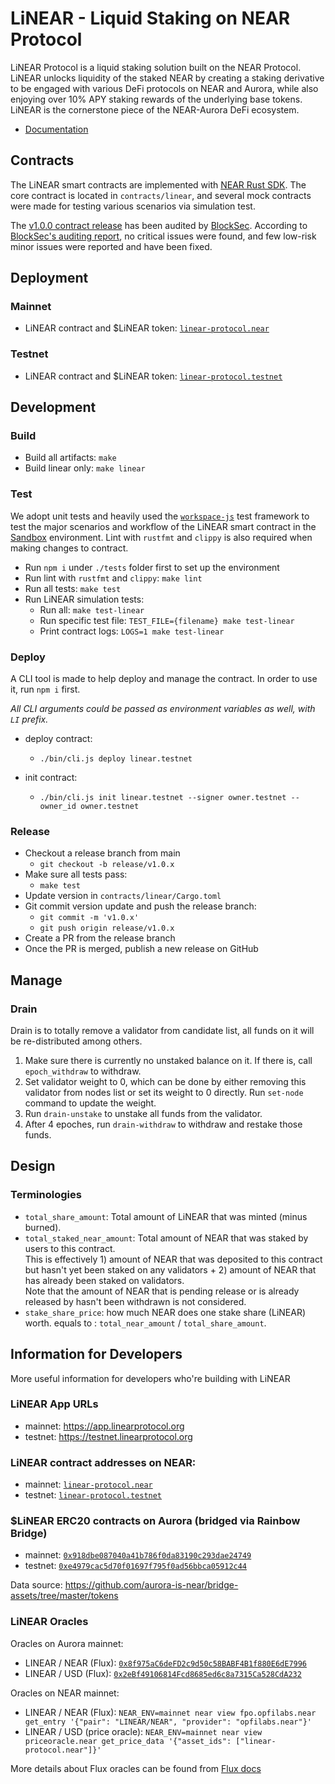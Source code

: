 # LiNEAR - Liquid Staking on NEAR Protocol

LiNEAR Protocol is a liquid staking solution built on the NEAR Protocol. LiNEAR unlocks liquidity of the staked NEAR by creating a staking derivative to be engaged with various DeFi protocols on NEAR and Aurora, while also enjoying over 10% APY staking rewards of the underlying base tokens. LiNEAR is the cornerstone piece of the NEAR-Aurora DeFi ecosystem.

- [Documentation](https://docs.linearprotocol.org/)

## Contracts

The LiNEAR smart contracts are implemented with [NEAR Rust SDK](https://near-sdk.io/). The core contract is located in `contracts/linear`, and several mock contracts were made for testing various scenarios via simulation test.

The [v1.0.0 contract release](https://github.com/linear-protocol/LiNEAR/releases/tag/v1.0.0) has been audited by [BlockSec](https://www.blocksecteam.com/). According to [BlockSec's auditing report](https://github.com/linear-protocol/audits/blob/main/BlockSec%20-%20Security%20Audit%20Report%20for%20LiNEAR%20-%20202204.pdf), no critical issues were found, and few low-risk minor issues were reported and have been fixed.

## Deployment

### Mainnet

- LiNEAR contract and $LiNEAR token: [`linear-protocol.near`](https://explorer.near.org/accounts/linear-protocol.near)

### Testnet

- LiNEAR contract and $LiNEAR token: [`linear-protocol.testnet`](https://explorer.testnet.near.org/accounts/linear-protocol.testnet)


## Development


### Build
- Build all artifacts: `make`
- Build linear only: `make linear`

### Test

We adopt unit tests and heavily used the [`workspace-js`](https://github.com/near/workspaces-js) test framework to test the major scenarios and workflow of the LiNEAR smart contract in the [Sandbox](https://docs.near.org/docs/develop/contracts/sandbox) environment. Lint with `rustfmt` and `clippy` is also required when making changes to contract.

- Run `npm i` under `./tests` folder first to set up the environment
- Run lint with `rustfmt` and `clippy`: `make lint`
- Run all tests: `make test`
- Run LiNEAR simulation tests:
  - Run all: `make test-linear`
  - Run specific test file: `TEST_FILE={filename} make test-linear`
  - Print contract logs: `LOGS=1 make test-linear`

### Deploy

A CLI tool is made to help deploy and manage the contract.
In order to use it, run `npm i` first.        

*All CLI arguments could be passed as environment variables as well, with `LI` prefix.*

- deploy contract:
  - `./bin/cli.js deploy linear.testnet`

- init contract:
  - `./bin/cli.js init linear.testnet --signer owner.testnet --owner_id owner.testnet`

### Release

- Checkout a release branch from main
  - `git checkout -b release/v1.0.x`
- Make sure all tests pass:
  - `make test`
- Update version in `contracts/linear/Cargo.toml`
- Git commit version update and push the release branch:
  - `git commit -m 'v1.0.x'`
  - `git push origin release/v1.0.x`
- Create a PR from the release branch
- Once the PR is merged, publish a new release on GitHub


## Manage
### Drain
Drain is to totally remove a validator from candidate list, all funds on it will be re-distributed
among others.

1. Make sure there is currently no unstaked balance on it. If there is, call `epoch_withdraw` to withdraw.
2. Set validator weight to 0, which can be done by either removing this validator from nodes list or set its weight to 0 directly. Run `set-node` command to update the weight.
3. Run `drain-unstake` to unstake all funds from the validator.
4. After 4 epoches, run `drain-withdraw` to withdraw and restake those funds.

## Design

### Terminologies
- `total_share_amount`: Total amount of LiNEAR that was minted (minus burned).
- `total_staked_near_amount`: Total amount of NEAR that was staked by users to this contract.     
  This is effectively 1) amount of NEAR that was deposited to this contract but hasn't yet been staked on any validators + 2) amount of NEAR that has already been staked on validators.    
  Note that the amount of NEAR that is pending release or is already released by hasn't been withdrawn is not considered.
- `stake_share_price`: how much NEAR does one stake share (LiNEAR) worth. equals to : `total_near_amount` / `total_share_amount`.


## Information for Developers

More useful information for developers who're building with LiNEAR

### LiNEAR App URLs

- mainnet: https://app.linearprotocol.org
- testnet: https://testnet.linearprotocol.org

### LiNEAR contract addresses on NEAR: 

- mainnet: [`linear-protocol.near`](https://explorer.near.org/accounts/linear-protocol.near)
- testnet: [`linear-protocol.testnet`](https://explorer.testnet.near.org/accounts/linear-protocol.testnet)

### $LiNEAR ERC20 contracts on Aurora (bridged via Rainbow Bridge)

- mainnet: [`0x918dbe087040a41b786f0da83190c293dae24749`](https://aurorascan.dev/token/0x918dbe087040a41b786f0da83190c293dae24749)
- testnet: [`0xe4979cac5d70f01697f795f0ad56bbca05912c44`](https://testnet.aurorascan.dev/token/0xe4979cac5d70f01697f795f0ad56bbca05912c44)

Data source: https://github.com/aurora-is-near/bridge-assets/tree/master/tokens

### LiNEAR Oracles

Oracles on Aurora mainnet:

- LINEAR / NEAR (Flux): [`0x8f975aC6deFD2c9d50c58BABF4B1f880E6dE7996`](https://aurorascan.dev/address/0x8f975aC6deFD2c9d50c58BABF4B1f880E6dE7996)
- LINEAR / USD (Flux): [`0x2eBf49106814Fcd8685ed6c8a7315Ca528CdA232`](https://aurorascan.dev/address/0x2eBf49106814Fcd8685ed6c8a7315Ca528CdA232)

Oracles on NEAR mainnet:

- LINEAR / NEAR (Flux): `NEAR_ENV=mainnet near view fpo.opfilabs.near get_entry '{"pair": "LINEAR/NEAR", "provider": "opfilabs.near"}'`
- LINEAR / USD (price oracle): `NEAR_ENV=mainnet near view priceoracle.near get_price_data '{"asset_ids": ["linear-protocol.near"]}'`

More details about Flux oracles can be found from [Flux docs](https://docs.fluxprotocol.org/docs/live-data-feeds/fpo-live-networks-and-pairs)
